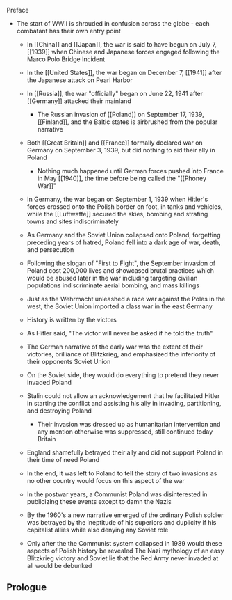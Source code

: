 Preface
- The start of WWII is shrouded in confusion across the globe - each combatant has their own entry point
	- In [[China]] and [[Japan]], the war is said to have begun on July 7, [[1939]] when Chinese and Japanese forces engaged following the Marco Polo Bridge Incident
	- In the [[United States]], the war began on December 7, [[1941]] after the Japanese attack on Pearl Harbor
	- In [[Russia]], the war "officially" began on June 22, 1941 after [[Germany]] attacked their mainland
		- The Russian invasion of [[Poland]] on September 17, 1939, [[Finland]], and the Baltic states is airbrushed from the popular narrative
	- Both [[Great Britain]] and [[France]] formally declared war on Germany on September 3, 1939, but did nothing to aid their ally in Poland
		- Nothing much happened until German forces pushed into France in May [[1940]], the time before being called the "[[Phoney War]]"
	- In Germany, the war began on September 1, 1939 when Hitler's forces crossed onto the Polish border on foot, in tanks and vehicles, while the [[Luftwaffe]] secured the skies, bombing and strafing towns and sites indiscriminately 

	- As Germany and the Soviet Union collapsed onto Poland, forgetting preceding years of hatred, Poland fell into a dark age of war, death, and persecution
	- Following the slogan of "First to Fight", the September invasion of Poland cost 200,000 lives and showcased brutal practices which would be abused later in the war including targeting civilian populations indiscriminate aerial bombing, and mass killings
	- Just as the Wehrmacht unleashed a race war against the Poles in the west, the Soviet Union imported a class war in the east
	Germany
	- History is written by the victors
	- As Hitler said, "The victor will never be asked if he told the truth"
	- The German narrative of the early war was the extent of their victories, brilliance of Blitzkrieg, and emphasized the inferiority of their opponents
	Soviet Union
	- On the Soviet side, they would do everything to pretend they never invaded Poland
	- Stalin could not allow an acknowledgement that he facilitated Hitler in starting the conflict and assisting his ally in invading, partitioning, and destroying Poland
		- Their invasion was dressed up as humanitarian intervention and any mention otherwise was suppressed, still continued today
	Britain
	- England shamefully betrayed their ally and did not support Poland in their time of need
	Poland
	- In the end, it was left to Poland to tell the story of two invasions as no other country would focus on this aspect of the war
	- In the postwar years, a Communist Poland was disinterested in publicizing these events except to damn the Nazis
	- By the 1960's a new narrative emerged of the ordinary Polish soldier was betrayed by the ineptitude of his superiors and duplicity if his capitalist allies while also denying any Soviet role
	- Only after the the Communist system collapsed in 1989 would these aspects of Polish history be revealed
The Nazi mythology of an easy Blitzkrieg victory and Soviet lie that the Red Army never invaded at all would be debunked

Prologue
- 
